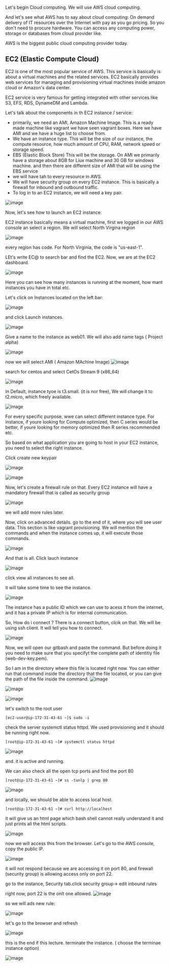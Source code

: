 Let's begin Cloud computing. We will use AWS cloud computing.

And let's see what AWS has to say about cloud computing: On demand delivery of IT resources over the Internet with pay as you go pricing. So you don't need to procure hardware. You can access any computing power, storage or databases from cloud provider like. 

AWS is the biggest public cloud computing provider today.


## EC2 (Elastic Compute Cloud)

EC2 is one of the most popular service of AWS. This service is basically is about a virtual machines and the related services. EC2 basically provides web services for managing and provisioning virtual machines inside amazon cloud or Amazon's data center.

EC2 service is very famous for getting integrated with other services like S3, EFS, RDS, DynameDM and Lambda.

Let's talk about the components in th EC2 instance / service:
- primarily, we need an AMI, Amazon Machine Image. This is a ready made machine like vagrant we have seen vagrant boxes. Here we have AMI and we have a huge list to choose from.
- We have an instance type. This will be the size of our instance, the compute resource, how much amount of CPU, RAM, network speed or  storage speed.
- EBS (Elastic Block Store) This will be the storage. On AMI we primarily have a storage about 8GB for Liux  machine and 30 GB for windows machine. and then there are different size of AMI that will be using the EBS service
- we will have tah to every resource in AWS.
- We will have security group on every EC2 instance. This is basically a firewall for inbound and outbound traffic.
- To log in to an EC2 instance, we will need a key pair.


![image](https://github.com/bengisugelin/DevOps/assets/113550043/b56672dc-f8d7-44ae-ba6c-adf58adc2fe9)


Now, let's see how to launch an EC2 instance:

EC2 instance basically means a virtual machine, first we logged in our AWS console an select a region.
 We will select North Virgina region 
 
 ![image](https://github.com/bengisugelin/DevOps/assets/113550043/ac69f128-8607-4f49-a9a9-a41617f39389)

every region has code. For North Virginia, the code is "us-east-1".

LEt's write EC@ to search bar and find the EC2. Now, we are at the EC2 dashboard.

![image](https://github.com/bengisugelin/DevOps/assets/113550043/e6d8d16f-3479-4de4-959e-272730b1a478)

Here you can see how many instances is running at the moment, how mant instances you have in total etc. 

Let's click on Instances located on the left bar:

![image](https://github.com/bengisugelin/DevOps/assets/113550043/a39a3291-78c6-4970-a632-a3eda0a91cf9)

and click Launch instances.

![image](https://github.com/bengisugelin/DevOps/assets/113550043/3b57a3ac-f3b5-4c84-a710-e794955f7ef9)

Give a name to the instance as web01. We will also add name tags ( Project alpha)

![image](https://github.com/bengisugelin/DevOps/assets/113550043/2fdad01e-379c-44e7-8477-6df204a89471)


now we will select AMI ( Amazon MAchine Image)
![image](https://github.com/bengisugelin/DevOps/assets/113550043/9e806ef5-061a-49d3-8ece-669721465cb0)

search for centos and select CetOs Stream 9 (x86_64)

![image](https://github.com/bengisugelin/DevOps/assets/113550043/1d320128-30e3-46fc-9963-e8dc09e84403)

In Default,  instance tyoe is t3.small. (it is nor free), We will change it to t2.micro, which freely available.

![image](https://github.com/bengisugelin/DevOps/assets/113550043/cfac8aa8-2e3a-4815-bd00-b925fe476bf7)

For every specific purpose, wwe can select different instance type. For instance, if youre looking for Compute optimized, then C series would be better, if youre looking for memory optimized then R series recommended etc.

So based on what application you are going to host in your EC2 instance, you need to select the right instance. 


Click create new keypair

![image](https://github.com/bengisugelin/DevOps/assets/113550043/ac8b8e91-282d-43fb-841d-8122f87fc19a)


![image](https://github.com/bengisugelin/DevOps/assets/113550043/81ba6272-a4c6-41ea-9620-56793d65565b)



Now, let's create a firewall rule on that. Every EC2 instance will have a mandatory firewall that is called as security group

![image](https://github.com/bengisugelin/DevOps/assets/113550043/533582e9-0faf-4791-ab94-b36fced2b58c)

we will add more rules later.

Now, click on advanced details. go to the end of it, where you will see user data. This section is like vagrant provisioning. We will mention the commands and when the instance comes up, it will execute those commands.

![image](https://github.com/bengisugelin/DevOps/assets/113550043/902f3ed9-85fa-49c0-b43c-6d111de21aa7)


And that is all. Click lauch instance

![image](https://github.com/bengisugelin/DevOps/assets/113550043/b40ab58a-d7b3-4101-8aac-397f1e8ae254)

click view all instances to see all.

it will take some time to see the instance.

![image](https://github.com/bengisugelin/DevOps/assets/113550043/fc094f3c-2119-41ac-bcb5-c5b9dd2de076)

The instance has a public ID which we can use to acess it from the internet, and it has a private IP which is for internal communication.

So, How do i connect ?  There is a connect button, clcik on that. We will be using ssh client. It will tell you how to connect.

![image](https://github.com/bengisugelin/DevOps/assets/113550043/78539516-37d7-4bee-9f9a-a11a7cf87b0f)




Now, we will open our gitbash and paste the command. But before doing it you need to make sure that you specifyt the complete path of identitiy file (web-dev-key.pem). 

So I am in the directory where this file is located right now. You can either run that command inside the directory that the file located, or you can give the path of the file inside the command. 
![image](https://github.com/bengisugelin/DevOps/assets/113550043/83d3a0d6-b85b-4063-b410-24b54e5a4fbe)


![image](https://github.com/bengisugelin/DevOps/assets/113550043/48ef5558-bf9f-4b92-8bd3-8e50ffb5d2cb)

 ![image](https://github.com/bengisugelin/DevOps/assets/113550043/791fae87-7762-47f4-a77c-98567191fe1b)

let's switch to the root user

```
[ec2-user@ip-172-31-43-61 ~]$ sudo -i
```

check the server systemctl status httpd. We used provisioning and it should be running right now.
```
[root@ip-172-31-43-61 ~]# systemctl status httpd
```
![image](https://github.com/bengisugelin/DevOps/assets/113550043/c07f24ca-1235-48c8-badc-c01410502456)


and. it is active and running.

We can also check all the open tcp ports and find the port 80
```
[root@ip-172-31-43-61 ~]# ss -tunlp | grep 80
```
![image](https://github.com/bengisugelin/DevOps/assets/113550043/5c7175b6-8d8d-47ca-9f4a-7d161874256d)

and locally, we should be able to access local host. 
```
[root@ip-172-31-43-61 ~]# curl http://localhost
```
it will give us an html page which bash shell cannot really understand it and just prints all the html scripts.

![image](https://github.com/bengisugelin/DevOps/assets/113550043/5278ff26-a6bc-4a55-85da-409df96cb06c)

now we will access this from the browser. Let's go to the AWS console, copy the public IP.

![image](https://github.com/bengisugelin/DevOps/assets/113550043/3c0ada8d-1ce8-4a37-a308-a45da51bbdd6)

it will not respond because we are accessing it on port 80, and firewall (security group) is allowing access only on port 22.

go to the instance, Security tab.click security group-> edit inbound rules

right now, port 22 is the onlt one allowed.
![image](https://github.com/bengisugelin/DevOps/assets/113550043/74ddde7b-b1eb-4ad3-a761-8147234f542a)


so we will ads new rule:

![image](https://github.com/bengisugelin/DevOps/assets/113550043/c9062735-54ad-4c6b-a5d6-cac834348946)


let's go to the browser and refresh

![image](https://github.com/bengisugelin/DevOps/assets/113550043/296c635d-e376-450f-8a1a-f112b250514d)


this is the end if this lecture. terminate the instance. ( choose the terminae instance option)

![image](https://github.com/bengisugelin/DevOps/assets/113550043/e278812f-f56c-4b45-b3e0-6c6d1e280478)
